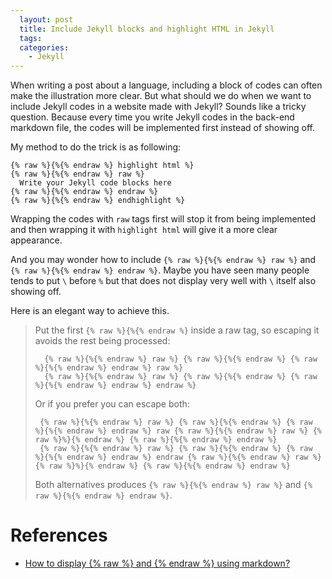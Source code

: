 ```yaml
---
  layout: post
  title: Include Jekyll blocks and highlight HTML in Jekyll
  tags:
  categories:
    - Jekyll
---
```


When writing a post about a language, including a block of codes can often make the
illustration more clear. But what should we do when we want to include Jekyll codes
in a website made with Jekyll? Sounds like a tricky question. Because every time you
write Jekyll codes in the back-end markdown file, the codes will be implemented first
instead of showing off.

My method to do the trick is as following:

```
{% raw %}{%{% endraw %} highlight html %}
{% raw %}{%{% endraw %} raw %}
  Write your Jekyll code blocks here
{% raw %}{%{% endraw %} endraw %}
{% raw %}{%{% endraw %} endhighlight %}
```

Wrapping the codes with `raw` tags first will stop it from being implemented and
then wrapping it with `highlight html` will give it a more clear appearance.

And you may wonder how to include `{% raw %}{%{% endraw %} raw %}` and
`{% raw %}{%{% endraw %} endraw %}`. Maybe you have seen many people tends to put
`\` before `%` but that does not display very well with `\` itself also showing off.

Here is an elegant way to achieve this.

> Put the first `{% raw %}{%{% endraw %}` inside a raw tag, so escaping it avoids the rest being processed:
>
> ```
>   {% raw %}{%{% endraw %} raw %} {% raw %}{%{% endraw %} {% raw %}{%{% endraw %} endraw %} raw %}
>   {% raw %}{%{% endraw %} raw %} {% raw %}{%{% endraw %} {% raw %}{%{% endraw %} endraw %} endraw %}
> ```
>
> Or if you prefer you can escape both:
>
>  ```
>   {% raw %}{%{% endraw %} raw %} {% raw %}{%{% endraw %} {% raw %}{%{% endraw %} endraw %} raw {% raw %}{%{% endraw %} raw %} {% raw %}%}{% endraw %} {% raw %}{%{% endraw %} endraw %}
>   {% raw %}{%{% endraw %} raw %} {% raw %}{%{% endraw %} {% raw %}{%{% endraw %} endraw %} endraw {% raw %}{%{% endraw %} raw %} {% raw %}%}{% endraw %} {% raw %}{%{% endraw %} endraw %}
> ```
>
> Both alternatives produces `{% raw %}{%{% endraw %} raw %}` and `{% raw %}{%{% endraw %} endraw %}`.

# **References**

- [How to display {% raw %} and {% endraw %} using markdown?](https://stackoverflow.com/questions/47106191/how-to-display-raw-and-endraw-using-markdown#answer-47106519)
